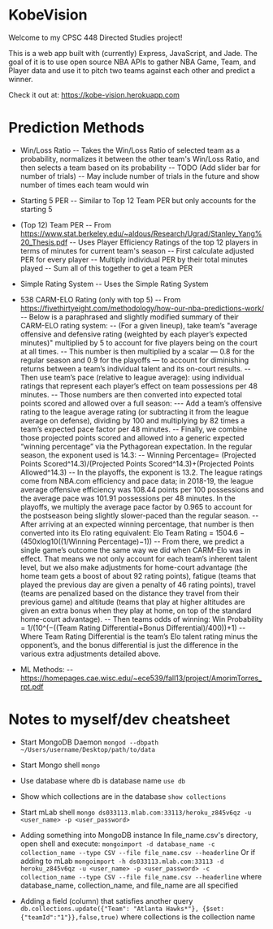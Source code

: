 # KobeVision
Welcome to my CPSC 448 Directed Studies project!

This is a web app built with (currently) Express, JavaScript, and Jade. 
The goal of it is to use open source NBA APIs to gather NBA Game, Team, and Player data and use it to pitch
two teams against each other and predict a winner.

Check it out at: https://kobe-vision.herokuapp.com

# Prediction Methods
- Win/Loss Ratio
-- Takes the Win/Loss Ratio of selected team as a probability, normalizes it between the other team's Win/Loss Ratio, and then selects a team based on its probability
-- TODO (Add slider bar for number of trials)
-- May include number of trials in the future and show number of times each team would win

- Starting 5 PER
-- Similar to Top 12 Team PER but only accounts for the starting 5

- (Top 12) Team PER
-- From https://www.stat.berkeley.edu/~aldous/Research/Ugrad/Stanley_Yang%20_Thesis.pdf
-- Uses Player Efficiency Ratings of the top 12 players in terms of minutes for current team's season
-- First calculate adjusted PER for every player
-- Multiply individual PER by their total minutes played 
-- Sum all of this together to get a team PER

- Simple Rating System
-- Uses the Simple Rating System

- 538 CARM-ELO Rating (only with top 5) 
-- From https://fivethirtyeight.com/methodology/how-our-nba-predictions-work/
-- Below is a paraphrased and slightly modified summary of their CARM-ELO rating system:
-- (For a given lineup), take team’s "average offensive and defensive rating (weighted by each player’s expected minutes)" multiplied by 5 to account for five players being on the court at all times. 
-- This number is then multiplied by a scalar — 0.8 for the regular season and 0.9 for the playoffs — to account for diminishing returns between a team’s individual talent and its on-court results. 
-- Then use team’s pace (relative to league average): using individual ratings that represent each player’s effect on team possessions per 48 minutes. 
-- Those numbers are then converted into expected total points scored and allowed over a full season:
--- Add a team’s offensive rating to the league average rating (or subtracting it from the league average on defense), dividing by 100 and multiplying by 82 times a team’s expected pace factor per 48 minutes. 
-- Finally, we combine those projected points scored and allowed into a generic expected “winning percentage” via the Pythagorean expectation. In the regular season, the exponent used is 14.3:
-- Winning Percentage= (Projected Points Scored^14.3)/(Projected Points Scored^14.3)+(Projected Points Allowed^14.3)
-- In the playoffs, the exponent is 13.2. The league ratings come from NBA.com efficiency and pace data; in 2018-19, the league average offensive efficiency was 108.44 points per 100 possessions and the average pace was 101.91 possessions per 48 minutes. In the playoffs, we multiply the average pace factor by 0.965 to account for the postseason being slightly slower-paced than the regular season.
-- After arriving at an expected winning percentage, that number is then converted into its Elo rating equivalent: Elo Team Rating = 1504.6 − (450xlog10((1/Winning Percentage)−1))
-- From there, we predict a single game’s outcome the same way we did when CARM-Elo was in effect. That means we not only account for each team’s inherent talent level, but we also make adjustments for home-court advantage (the home team gets a boost of about 92 rating points), fatigue (teams that played the previous day are given a penalty of 46 rating points), travel (teams are penalized based on the distance they travel from their previous game) and altitude (teams that play at higher altitudes are given an extra bonus when they play at home, on top of the standard home-court advantage). 
-- Then teams odds of winning: Win Probability = 1/(10^(−((Team Rating Differential+Bonus Differential)/400))+1)
-- Where Team Rating Differential is the team’s Elo talent rating minus the opponent’s, and the bonus differential is just the difference in the various extra adjustments detailed above.

- ML Methods:
-- https://homepages.cae.wisc.edu/~ece539/fall13/project/AmorimTorres_rpt.pdf

# Notes to myself/dev cheatsheet
- Start MongoDB Daemon
`mongod --dbpath ~/Users/username/Desktop/path/to/data`
- Start Mongo shell
`mongo`
- Use database where db is database name
`use db` 
- Show which collections are in the database
`show collections`
- Start mLab shell
`mongo ds033113.mlab.com:33113/heroku_z845v6qz -u <user_name> -p <user_password>`

- Adding something into MongoDB instance
In file_name.csv's directory, open shell and execute:
`mongoimport -d database_name -c collection_name --type CSV --file file_name.csv --headerline`
Or if adding to mLab
`mongoimport -h ds033113.mlab.com:33113 -d heroku_z845v6qz -u <user_name> -p <user_password> -c collection_name --type CSV --file file_name.csv --headerline`
where database_name, collection_name, and file_name are all specified

- Adding a field (column) that satisfies another query
`db.collections.update({"Team": "Atlanta Hawks*"}, {$set: {"teamId":"1"}},false,true)`
where collections is the collection name
